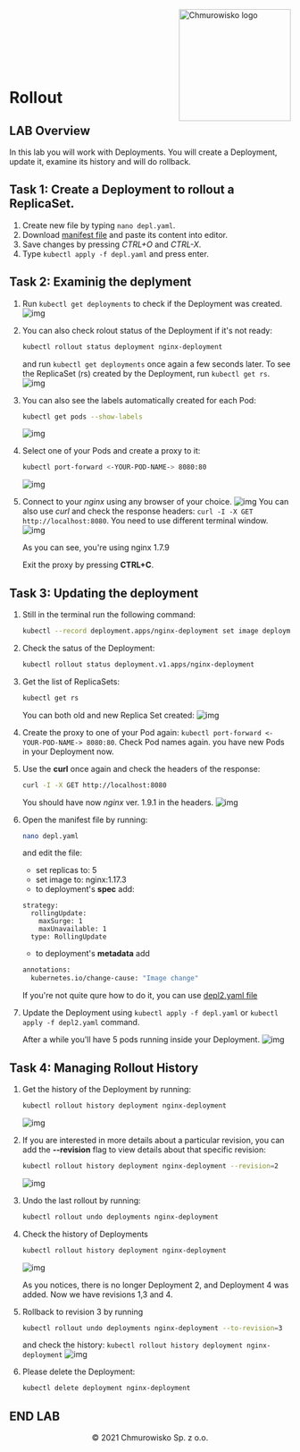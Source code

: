 <img src="../../../img/logo.png" alt="Chmurowisko logo" width="200" align="right">
<br><br>
<br><br>
<br><br>

# Rollout

## LAB Overview
   In this lab you will work with Deployments. You will create a Deployment, update it, examine its history and will do rollback.

## Task 1: Create a Deployment to rollout a ReplicaSet.

1. Create new file by typing `nano depl.yaml`.
1. Download [manifest file](./files/depl.yaml) and paste its content into editor.
1. Save changes by pressing *CTRL+O* and *CTRL-X*.
1. Type `kubectl apply -f depl.yaml` and press enter.

## Task 2: Examinig the deplyment

1. Run `kubectl get deployments` to check if the Deployment was created.
  ![img](./img/deployment1.png)

1. You can also check rolout status of the Deployment if it's not ready:
   ```bash
   kubectl rollout status deployment nginx-deployment
   ```
   and run `kubectl get deployments` once again a few seconds later.
   To see the ReplicaSet (rs) created by the Deployment, run `kubectl get rs`.
   ![img](./img/deployment-rs.png)
1. You can also see the labels automatically created for each Pod:
   ```bash
   kubectl get pods --show-labels
   ```
   ![img](./img/deployment-labels.png)
1. Select one of your Pods and create a proxy to it:
   ```bash
   kubectl port-forward <-YOUR-POD-NAME-> 8080:80
   ```
   ![img](./img/deployment-proxy.png)
1. Connect to your *nginx* using any browser of your choice.
   ![img](./img/deployment-version1.png)
   You can also use *curl* and check the response headers: `curl -I -X GET http://localhost:8080`. You need to use different terminal window.
   ![img](./img/version1-headers.png)

   As you can see, you're using nginx 1.7.9

   Exit the proxy by pressing **CTRL+C**.

## Task 3: Updating the deployment

1. Still in the terminal run the following command:

   ```bash
   kubectl --record deployment.apps/nginx-deployment set image deployment.v1.apps/nginx-deployment nginx=nginx:1.9.1
   ```

1. Check the satus of the Deployment: 

   ```bash
   kubectl rollout status deployment.v1.apps/nginx-deployment
   ```

1. Get the list of ReplicaSets:

   ```bash
   kubectl get rs
   ```

   You can both old and new Replica Set created:
   ![img](./img/deployment-rs2.png)

1. Create the proxy to one of your Pod again: `kubectl port-forward <-YOUR-POD-NAME-> 8080:80`.
   Check Pod names again. you have new Pods in your Deployment now.
1. Use the **curl** once again and check the headers of the response:
   ```bash
   curl -I -X GET http://localhost:8080
   ```
   You should have now *nginx* ver. 1.9.1 in the headers.
   ![img](./img/headers2.png)
1. Open the manifest file by running:

   ```bash
   nano depl.yaml
   ```

   and edit the file:
   * set replicas to: 5
   * set image to: nginx:1.17.3
   * to deployment's **spec** add:
   ```
   strategy:
     rollingUpdate:
       maxSurge: 1
       maxUnavailable: 1
     type: RollingUpdate
   ```
   * to deployment's **metadata** add

   ```bash
   annotations:
     kubernetes.io/change-cause: "Image change"
   ```
   If you're not quite qure how to do it, you can use [depl2.yaml file](depl2.yaml)

1. Update the Deployment using `kubectl apply -f depl.yaml` or `kubectl apply -f depl2.yaml` command.

   After a while you'll have 5 pods running inside your Deployment.
   ![img](./img/pods2.png)

## Task 4: Managing Rollout History

1. Get the history of the Deployment by running:

   ```bash
   kubectl rollout history deployment nginx-deployment
   ```
   ![img](./img/h1.png)

1. If you are interested in more details about a particular revision, you can add the **--revision** flag to view details about that specific revision:

   ```bash
   kubectl rollout history deployment nginx-deployment --revision=2
   ```

   ![img](./img/det.png)

1. Undo the last rollout by running:

   ```bash
   kubectl rollout undo deployments nginx-deployment
   ```

1. Check the history of Deployments

   ```bash
   kubectl rollout history deployment nginx-deployment
   ```
   ![img](./img/h1.png)

   As you notices, there is no longer Deployment 2, and Deployment 4 was added. Now we have revisions 1,3 and 4.

1. Rollback to revision 3 by running

   ```bash
   kubectl rollout undo deployments nginx-deployment --to-revision=3
   ```
   and check the history: `kubectl rollout history deployment nginx-deployment`
   ![img](./img/hi3.png)

1. Please delete the Deployment:

   ```bash
   kubectl delete deployment nginx-deployment
   ```

## END LAB
<center><p>&copy; 2021 Chmurowisko Sp. z o.o.<p></center>
